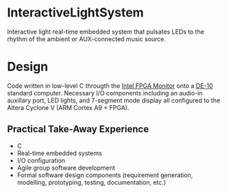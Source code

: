 # InteractiveLightSystem
Interactive light real-time embedded system that pulsates LEDs to the rhythm of the ambient or AUX-connected music source.

# Design
Code written in low-level C througth the [Intel FPGA Monitor](https://software.intel.com/content/www/us/en/develop/topics/fpga-academic/tools.html) onto a [DE-10](https://fpgacloud.intel.com/devstore/board/de10-standard/) standard computer. Necessary I/O components including an audio-in auxillary port, LED lights, and 7-segment mode display all configured to the Altera Cyclone V (ARM Cortex A9 + FPGA).

## Practical Take-Away Experience
* C
* Real-time embedded systems
* I/O configuration
* Agile group software development
* Formal software design components (requirement generation, modelling, prototyping, testing, documentation, etc.)
